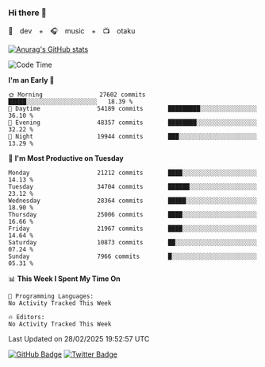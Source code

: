 ### Hi there 👋

🚀　dev　+　🎧　music　+　📺　otaku


[![Anurag's GitHub stats](https://github-readme-stats.vercel.app/api?username=koheitasaka&count_private=true&show_icons=true&theme=monokai)](https://github.com/koheitasaka/github-readme-stats)

<!--START_SECTION:waka-->
![Code Time](http://img.shields.io/badge/Code%20Time-1%2C161%20hrs%2023%20mins-blue)

**I'm an Early 🐤** 

```text
🌞 Morning                27602 commits       █████░░░░░░░░░░░░░░░░░░░░   18.39 % 
🌆 Daytime                54189 commits       █████████░░░░░░░░░░░░░░░░   36.10 % 
🌃 Evening                48357 commits       ████████░░░░░░░░░░░░░░░░░   32.22 % 
🌙 Night                  19944 commits       ███░░░░░░░░░░░░░░░░░░░░░░   13.29 % 
```
📅 **I'm Most Productive on Tuesday** 

```text
Monday                   21212 commits       ████░░░░░░░░░░░░░░░░░░░░░   14.13 % 
Tuesday                  34704 commits       ██████░░░░░░░░░░░░░░░░░░░   23.12 % 
Wednesday                28364 commits       █████░░░░░░░░░░░░░░░░░░░░   18.90 % 
Thursday                 25006 commits       ████░░░░░░░░░░░░░░░░░░░░░   16.66 % 
Friday                   21967 commits       ████░░░░░░░░░░░░░░░░░░░░░   14.64 % 
Saturday                 10873 commits       ██░░░░░░░░░░░░░░░░░░░░░░░   07.24 % 
Sunday                   7966 commits        █░░░░░░░░░░░░░░░░░░░░░░░░   05.31 % 
```


📊 **This Week I Spent My Time On** 

```text
💬 Programming Languages: 
No Activity Tracked This Week

🔥 Editors: 
No Activity Tracked This Week
```


 Last Updated on 28/02/2025 19:52:57 UTC
<!--END_SECTION:waka-->

[![GitHub Badge](https://img.shields.io/badge/GitHub-100000?style=for-the-badge&logo=github&logoColor=white)](https://github.com/koheitasaka)
[![Twitter Badge](https://img.shields.io/badge/Twitter-1DA1F2?style=for-the-badge&logo=twitter&logoColor=white)](https://twitter.com/sleep_asleep_)
